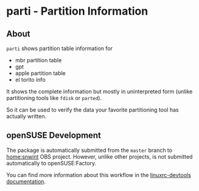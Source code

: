 # parti - Partition Information

## About

`parti` shows partition table information for

* mbr partition table
* gpt
* apple partition table
* el torito info

It shows the complete information but mostly in uninterpreted form (unlike
partitioning tools like `fdisk` or `parted`).

So it can be used to verify the data your favorite partitioning tool has
actually written.

## openSUSE Development

The package is automatically submitted from the `master` branch to
[home:snwint](https://build.opensuse.org/package/show/home:snwint/parti)
OBS project. However, unlike other projects, is not submitted automatically to
openSUSE:Factory.

You can find more information about this workflow in the [linuxrc-devtools
documentation](https://github.com/openSUSE/linuxrc-devtools#opensuse-development).
